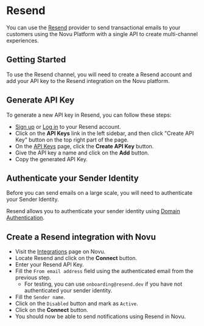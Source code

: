# Resend

You can use the [Resend](https://resend.com/) provider to send transactional emails to your customers using the Novu Platform with a single API to create multi-channel experiences.

## Getting Started

To use the Resend channel, you will need to create a Resend account and add your API key to the Resend integration on the Novu platform.

## Generate API Key

To generate a new API key in Resend, you can follow these steps:

- [Sign up](https://resend.com/secret) or [Log in](https://resend.com/login) to your Resend account.
- Click on the **API Keys** link in the left sidebar, and then click "Create API Key" button on the top right part of the page.
- On the [API Keys](https://resend.com/api-keys) page, click the **Create API Key** button.
- Give the API key a name and click on the **Add** button.
- Copy the generated API Key.

## Authenticate your Sender Identity

Before you can send emails on a large scale, you will need to authenticate your Sender Identity.

Resend allows you to authenticate your sender identity using [Domain Authentication](https://resend.com/docs/dashboard/domains/introduction).

## Create a Resend integration with Novu

- Visit the [Integrations](https://web.novu.co/integrations) page on Novu.
- Locate Resend and click on the **Connect** button.
- Enter your Resend API Key.
- Fill the `From email address` field using the authenticated email from the previous step.
  - For testing, you can use `onboarding@resend.dev` if you have not authenticated your sender identity.
- Fill the `Sender name`.
- Click on the `Disabled` button and mark as `Active`.
- Click on the **Connect** button.
- You should now be able to send notifications using Resend in Novu.
